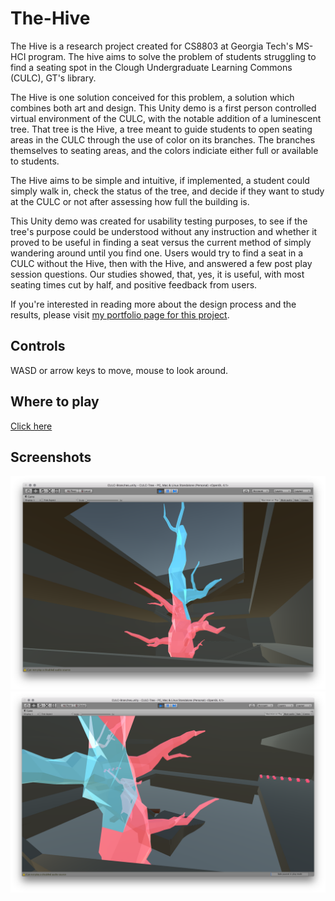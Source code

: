 # The-Hive
The Hive is a research project created for CS8803 at Georgia Tech's MS-HCI program. The hive aims to solve the problem of students struggling to find a seating spot in the Clough Undergraduate Learning Commons (CULC), GT's library.

The Hive is one solution conceived for this problem, a solution which combines both art and design. This Unity demo is a first person controlled virtual environment of the CULC, with the notable addition of a luminescent tree. That tree is the Hive, a tree meant to guide students to open seating areas in the CULC through the use of color on its branches. The branches themselves to seating areas, and the colors indiciate either full or available to students.

The Hive aims to be simple and intuitive, if implemented, a student could simply walk in, check the status of the tree, and decide if they want to study at the CULC or not after assessing how full the building is.

This Unity demo was created for usability testing purposes, to see if the tree's purpose could be understood without any instruction and whether it proved to be useful in finding a seat versus the current method of simply wandering around until you find one. Users would try to find a seat in a CULC without the Hive, then with the Hive, and answered a few post play session questions. Our studies showed, that, yes, it is useful, with most seating times cut by half, and positive feedback from users.

If you're interested in reading more about the design process and the results, please visit [my portfolio page for this project](http://philkt.me/hive).

## Controls
WASD or arrow keys to move, mouse to look around.

## Where to play
[Click here](http://philkt.me/The-Hive)

## Screenshots
![Initial viewpoint](screenshots/screen1.png)
![Pointing towards seating](screenshots/screen2.png)
